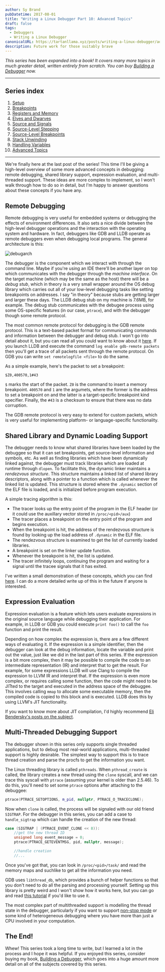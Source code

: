 ```yaml
---
author: Sy Brand
pubDatetime: 2017-08-01
title: "Writing a Linux Debugger Part 10: Advanced Topics"
draft: false
tags:
  - Debuggers
  - Writing a Linux Debugger
canonicalURL: https://tartanllama.xyz/posts/writing-a-linux-debugger/advanced-topics
description: Future work for those suitably brave
---
```


*This series has been expanded into a book! It covers many more topics in much greater detail, written entirely from scratch. You can buy [Building a Debugger](https://nostarch.com/building-a-debugger) now.*

-----------------------

## Series index

1. [Setup](/posts/writing-a-linux-debugger/setup)
2. [Breakpoints](/posts/writing-a-linux-debugger/breakpoints)
3. [Registers and Memory](/posts/writing-a-linux-debugger/registers-and-memory)
4. [Elves and Dwarves](/posts/writing-a-linux-debugger/elves-and-dwarves)
5. [Source and Signals](/posts/writing-a-linux-debugger/source-and-signals)
6. [Source-Level Stepping](/posts/writing-a-linux-debugger/source-level-stepping)
7. [Source-Level Breakpoints](/posts/writing-a-linux-debugger/source-level-breakpoints)
8. [Stack Unwinding](/posts/writing-a-linux-debugger/stack-unwinding)
9. [Handling Variables](/posts/writing-a-linux-debugger/handling-variables)
10. [Advanced Topics](/posts/writing-a-linux-debugger/advanced-topics)

-------------------------------


We're finally here at the last post of the series! This time I'll be giving a high-level overview of some more advanced concepts in debugging: remote debugging, shared library support, expression evaluation, and multi-threaded support. These ideas are more complex to implement, so I won't walk through how to do so in detail, but I'm happy to answer questions about these concepts if you have any.

## Remote Debugging

Remote debugging is very useful for embedded systems or debugging the effects of environment differences. It also sets a nice divide between the high-level debugger operations and the interaction with the operating system and hardware. In fact, debuggers like GDB and LLDB operate as remote debuggers even when debugging local programs. The general architecture is this:

![debugarch](@/assets/images/writing-a-linux-debugger/debugarch.png)

The debugger is the component which we interact with through the command line. Maybe if you're using an IDE there'll be another layer on top which communicates with the debugger through the *machine interface*. On the target machine (which may be the same as the host) there will be a *debug stub*, which in theory is a very small wrapper around the OS debug library which carries out all of your low-level debugging tasks like setting breakpoints on addresses. I say "in theory" because stubs are getting larger and larger these days. The LLDB debug stub on my machine is 7.6MB, for example. The debug stub communicates with the debugee process using some OS-specific features (in our case, `ptrace`), and with the debugger though some remote protocol.

The most common remote protocol for debugging is the GDB remote protocol. This is a text-based packet format for communicating commands and information between the debugger and debug stub. I won't go into detail about it, but you can read all you could want to know about it [here](https://sourceware.org/gdb/onlinedocs/gdb/Remote-Protocol.html). If you launch LLDB and execute the command `log enable gdb-remote packets` then you'll get a trace of all packets sent through the remote protocol. On GDB you can write `set remotelogfile <file>` to do the same.

As a simple example, here's the packet to set a breakpoint:

```
$Z0,400570,1#43
```

`$` marks the start of the packet. `Z0` is the command to insert a memory breakpoint. `400570` and `1` are the argumets, where the former is the address to set a breakpoint on and the latter is a target-specific breakpoint kind specifier. Finally, the `#43` is a checksum to ensure that there was no data corruption.

The GDB remote protocol is very easy to extend for custom packets, which is very useful for implementing platform- or language-specific functionality.


## Shared Library and Dynamic Loading Support

The debugger needs to know what shared libraries have been loaded by the debuggee so that it can set breakpoints, get source-level information and symbols, etc. As well as finding libraries which have been dynamically linked against, the debugger must track libraries which are loaded at runtime through `dlopen`. To facilitate this, the dynamic linker maintains a *rendezvous structure*. This structure maintains a linked list of shared library descriptors, along with a pointer to a function which is called whenever the linked list is updated. This structure is stored where the `.dynamic` section of the ELF file is loaded, and is initialized before program execution.

A simple tracing algorithm is this:

- The tracer looks up the entry point of the program in the ELF header (or it could use the auxillary vector stored in `/proc/<pid>/aux`)
- The tracer places a breakpoint on the entry point of the program and begins execution.
- When the breakpoint is hit, the address of the rendezvous structure is found by looking up the load address of `.dynamic` in the ELF file.
- The rendezvous structure is examined to get the list of currently loaded libraries.
- A breakpoint is set on the linker update function.
- Whenever the breakpoint is hit, the list is updated.
- The tracer infinitely loops, continuing the program and waiting for a signal until the tracee signals that it has exited.

I've written a small demonstration of these concepts, which you can find [here](https://github.com/TartanLlama/dltrace). I can do a more detailed write up of this in the future if anyone is interested.


## Expression Evaluation

Expression evaluation is a feature which lets users evaluate expressions in the original source language while debugging their application. For example, in LLDB or GDB you could execute `print foo()` to call the `foo` function and print the result.

Depending on how complex the expression is, there are a few different ways of evaluating it. If the expression is a simple identifier, then the debugger can look at the debug information, locate the variable and print out the value, just like we did in the last part of this series. If the expression is a bit more complex, then it may be possible to compile the code to an intermediate representation (IR) and interpret that to get the result. For example, for some expressions LLDB will use Clang to compile the expression to LLVM IR and interpret that. If the expression is even more complex, or requires calling some function, then the code might need to be JITted to the target and executed in the address space of the debuggee. This involves calling `mmap` to allocate some executable memory, then the compiled code is copied to this block and is executed. LLDB does this by using LLVM's JIT functionality.

If you want to know more about JIT compilation, I'd highly recommend [Eli Bendersky's posts on the subject](http://eli.thegreenplace.net/tag/code-generation).

## Multi-Threaded Debugging Support

The debugger shown in this series only supports single threaded applications, but to debug most real-world applications, multi-threaded support is highly desirable. The simplest way to support this is to trace thread creation and parse the procfs to get the information you want.

The Linux threading library is called `pthreads`. When `pthread_create` is called, the library creates a new thread using the `clone` syscall, and we can trace this syscall with `ptrace` (assuming your kernel is older than 2.5.46). To do this, you'll need to set some `ptrace` options after attaching to the debuggee:

```cpp
ptrace(PTRACE_SETOPTIONS, m_pid, nullptr, PTRACE_O_TRACECLONE);
```

Now when `clone` is called, the process will be signaled with our old friend `SIGTRAP`. For the debugger in this series, you can add a case to `handle_sigtrap` which can handle the creation of the new thread:

```cpp
case (SIGTRAP | (PTRACE_EVENT_CLONE << 8)):
    //get the new thread ID
    unsigned long event_message = 0;
    ptrace(PTRACE_GETEVENTMSG, pid, nullptr, message);

    //handle creation
    //...
```

Once you've got that, you can look in `/proc/<pid>/task/` and read the memory maps and suchlike to get all the information you need.

GDB uses `libthread_db`, which provides a bunch of helper functions so that you don't need to do all the parsing and processing yourself. Setting up this library is pretty weird and I won't show how it works here, but you can go and read [this tutorial](http://timetobleed.com/notes-about-an-odd-esoteric-yet-incredibly-useful-library-libthread_db/) if you'd like to use it.

The most complex part of multithreaded support is modelling the thread state in the debugger, particularly if you want to support [non-stop mode](https://sourceware.org/gdb/onlinedocs/gdb/Non_002dStop-Mode.html) or some kind of heterogeneous debugging where you have more than just a CPU involved in your computation.


## The End!

Whew! This series took a long time to write, but I learned a lot in the process and I hope it was helpful. If you enjoyed this series, consider buying my book, [Building a Debugger](https://nostarch.com/building-a-debugger), which goes into a huge amount more detail on all of the subjects covered by this series.